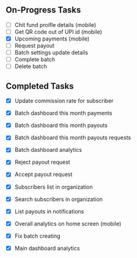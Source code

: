 ## On-Progress Tasks

- [ ] Chit fund proifle details (mobile)
- [ ] Get QR code out of UPI id (mobile)
- [x] Upcoming payments (mobile)
- [ ] Request payout
- [ ] Batch settings update details
- [ ] Complete batch
- [ ] Delete batch

## Completed Tasks

- [x] Update commission rate for subscriber
- [x] Batch dashboard this month payments
- [x] Batch dashboard this month payouts
- [x] Batch dashboard this month payouts requests

- [x] Batch dashboard analytics
- [x] Reject payout request
- [x] Accept payout request
- [x] Subscribers list in organization
- [x] Search subscribers in organization
- [x] List payouts in notifications
- [x] Overall analytics on home screen (mobile)
- [x] Fix batch creating
- [x] Main dashboard analytics
